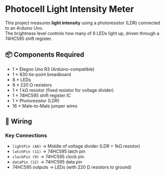 # Photocell Light Intensity Meter

This project measures **light intensity** using a photoresistor (LDR) connected to an Arduino Uno.  
The brightness level controls how many of 8 LEDs light up, driven through a 74HC595 shift register.


## 📦 Components Required
- 1 × Elegoo Uno R3 (Arduino-compatible)
- 1 × 830 tie-point breadboard
- 8 × LEDs
- 8 × 220 Ω resistors
- 1 × 1 kΩ resistor (fixed resistor for voltage divider)
- 1 × 74HC595 shift register IC
- 1 × Photoresistor (LDR)
- 16 × Male-to-Male jumper wires


## 🔌 Wiring
### Key Connections
- `lightPin (A0)` → Middle of voltage divider (LDR + 1kΩ resistor)  
- `latchPin (11)` → 74HC595 latch pin  
- `clockPin (9)` → 74HC595 clock pin  
- `dataPin (12)` → 74HC595 data pin  
- 74HC595 outputs → LEDs (with 220 Ω resistors to ground)  
